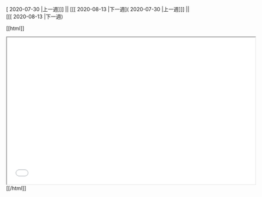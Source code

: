 [ 2020-07-30 |上一週]]] || [[[ 2020-08-13 |下一週]( 2020-07-30 |上一週]]] || [[[ 2020-08-13 |下一週)



[[html]]
<iframe src='<http://pad.hackingthursday.org>  ?showControls=true&showChat=true&showLineNumbers=true&useMonospaceFont=false' width=675 height=400></iframe>
[[/html]]